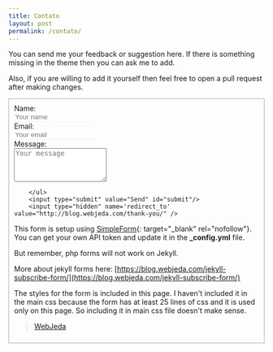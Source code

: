 ```yaml
---
title: Contato
layout: post
permalink: /contato/
---
```


<style>
.contact-li {
    list-style: none;
}

.contact-input {
    border:none;
    border-bottom: 1px solid #eee;
    width: 12em;
}

.contact-input:focus {
    outline:none;
    border-bottom: 1px solid #ea6111;
}

.contact-label {
    display: block;
}

ul.contact-ul {
    margin: 0;
    padding: 10px;
}

#submit {
    border:none;
    background-color: #ea6111;
    padding: 5px 15px;
    color: #eee;
    opacity: 0.8;
}

#submit:hover {
    opacity: 1;
    cursor: pointer;
}


#contact-form {
    border: 1px solid #aaa;
    display: inline-flex;
    margin-bottom: 1em;
}

</style>

You can send me your feedback or suggestion here. If there is something missing in the theme then you can ask me to add. 

Also, if you are willing to add it yourself then feel free to open a pull request after making changes.

<form id="contact-form" class="form" action="https://getsimpleform.com/messages?form_api_token={{site.api-token}}" method="POST" enctype="multipart/form-data">
        <ul class="contact-ul">
            <li class="contact-li">
                <label class="contact-label" for="name">Name:</label>
                <input type="text" placeholder="Your name" id="name" class="contact-input" name="name" tabindex="1"/>
            </li>
            <li class="contact-li">
                <label class="contact-label" for="email">Email:</label>
                <input type="email" placeholder="Your email" id="email" class="contact-input" name="email" tabindex="2"/>
            </li>
            <li class="contact-li">
                <label class="contact-label" for="message">Message:</label>
                <textarea class="contact-textarea" placeholder="Your message" class="contact-input" rows="4" id="message" name="message" tabindex="3"></textarea>
            </li>
            
        </ul>
        <input type="submit" value="Send" id="submit"/>
        <input type="hidden" name='redirect_to' value="http://blog.webjeda.com/thank-you/" />
        
</form>

This form is setup using [SimpleForm](https://getsimpleform.com){: target="_blank" rel="nofollow"}. You can get your own API token and update it in the **_config.yml** file.

But remember, php forms will not work on Jekyll.

More about jekyll forms here: [https://blog.webjeda.com/jekyll-subscribe-form/](https://blog.webjeda.com/jekyll-subscribe-form/)

The styles for the form is included in this page. I haven't included it in the main css because the form has at least 25 lines of css and it is used only on this page. So including it in main css file doesn't make sense.


<div id="fb-root"></div>
<script>(function(d, s, id) {
  var js, fjs = d.getElementsByTagName(s)[0];
  if (d.getElementById(id)) return;
  js = d.createElement(s); js.id = id;
  js.src = "//connect.facebook.net/en_US/sdk.js#xfbml=1&version=v2.8&appId=1409800599270506";
  fjs.parentNode.insertBefore(js, fjs);
}(document, 'script', 'facebook-jssdk'));</script>


<div class="fb-page" data-href="https://www.facebook.com/webjeda/" data-small-header="true" data-adapt-container-width="false" data-hide-cover="true" data-show-facepile="true"><blockquote cite="https://www.facebook.com/webjeda/" class="fb-xfbml-parse-ignore"><a href="https://www.facebook.com/webjeda/">WebJeda</a></blockquote></div>